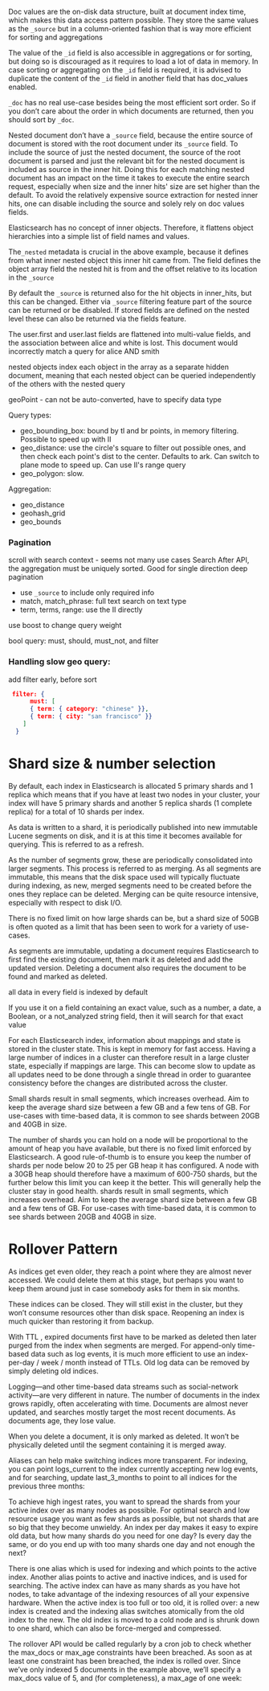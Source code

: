 
Doc values are the on-disk data structure, built at document index time, which makes this data access pattern possible. They store the same values as the `_source` but in a column-oriented fashion that is way more efficient for sorting and aggregations

The value of the `_id` field is also accessible in aggregations or for sorting, but doing so is discouraged as it requires to load a lot of data in memory. In case sorting or aggregating on the `_id` field is required, it is advised to duplicate the content of the `_id` field in another field that has doc_values enabled.

`_doc` has no real use-case besides being the most efficient sort order. So if you don’t care about the order in which documents are returned, then you should sort by `_doc`.

Nested document don’t have a `_source` field, because the entire source of document is stored with the root document under its `_source` field. To include the source of just the nested document, the source of the root document is parsed and just the relevant bit for the nested document is included as source in the inner hit. Doing this for each matching nested document has an impact on the time it takes to execute the entire search request, especially when size and the inner hits' size are set higher than the default. To avoid the relatively expensive source extraction for nested inner hits, one can disable including the source and solely rely on doc values fields. 

Elasticsearch has no concept of inner objects. Therefore, it flattens object hierarchies into a simple list of field names and values.

The`_nested` metadata is crucial in the above example, because it defines from what inner nested object this inner hit came from. The field defines the object array field the nested hit is from and the offset relative to its location in the `_source`

By default the `_source` is returned also for the hit objects in inner_hits, but this can be changed. Either via `_source` filtering feature part of the source can be returned or be disabled. If stored fields are defined on the nested level these can also be returned via the fields feature.

The user.first and user.last fields are flattened into multi-value fields, and the association between alice and white is lost. This document would incorrectly match a query for alice AND smith

nested objects index each object in the array as a separate hidden document, meaning that each nested object can be queried independently of the others with the nested query

geoPoint - can not be auto-converted, have to specify data type

Query types: 
* geo_bounding_box: bound by tl and br points, in memory filtering. Possible to speed up with II
* geo_distance: use the circle's square to filter out possible ones, and then check each point's dist to the center. Defaults to ark. Can switch to plane mode to speed up. Can use II's range query
* geo_polygon: slow.

Aggregation: 
* geo_distance
* geohash_grid
* geo_bounds

### Pagination

scroll with search context - seems not many use cases
Search After API, the aggregation must be uniquely sorted. Good for single direction deep pagination

* use `_source` to include only required info
* match, match_phrase: full text search on text type
* term, terms, range: use the II directly

use boost to change query weight

bool query: must, should, must_not, and filter


### Handling slow geo query:
add filter early, before sort

```json
 filter: {
	  must: [
      { term: { category: "chinese" }},
      { term: { city: "san francisco" }}
    ]
  }
```



# Shard size & number selection 
By default, each index in Elasticsearch is allocated 5 primary shards and 1 replica which means that if you have at least two nodes in your cluster, your index will have 5 primary shards and another 5 replica shards (1 complete replica) for a total of 10 shards per index.

As data is written to a shard, it is periodically published into new immutable Lucene segments on disk, and it is at this time it becomes available for querying. This is referred to as a refresh.

As the number of segments grow, these are periodically consolidated into larger segments. This process is referred to as merging. As all segments are immutable, this means that the disk space used will typically fluctuate during indexing, as new, merged segments need to be created before the ones they replace can be deleted. Merging can be quite resource intensive, especially with respect to disk I/O.

There is no fixed limit on how large shards can be, but a shard size of 50GB is often quoted as a limit that has been seen to work for a variety of use-cases.

As segments are immutable, updating a document requires Elasticsearch to first find the existing document, then mark it as deleted and add the updated version. Deleting a document also requires the document to be found and marked as deleted.

all data in every field is indexed by default

If you use it on a field containing an exact value, such as a number, a date, a Boolean, or a not_analyzed string field, then it will search for that exact value

For each Elasticsearch index, information about mappings and state is stored in the cluster state. This is kept in memory for fast access. Having a large number of indices in a cluster can therefore result in a large cluster state, especially if mappings are large. This can become slow to update as all updates need to be done through a single thread in order to guarantee consistency before the changes are distributed across the cluster.

Small shards result in small segments, which increases overhead. Aim to keep the average shard size between a few GB and a few tens of GB. For use-cases with time-based data, it is common to see shards between 20GB and 40GB in size.

The number of shards you can hold on a node will be proportional to the amount of heap you have available, but there is no fixed limit enforced by Elasticsearch. A good rule-of-thumb is to ensure you keep the number of shards per node below 20 to 25 per GB heap it has configured. A node with a 30GB heap should therefore have a maximum of 600-750 shards, but the further below this limit you can keep it the better. This will generally help the cluster stay in good health. shards result in small segments, which increases overhead. Aim to keep the average shard size between a few GB and a few tens of GB. For use-cases with time-based data, it is common to see shards between 20GB and 40GB in size.

# Rollover Pattern
As indices get even older, they reach a point where they are almost never accessed. We could delete them at this stage, but perhaps you want to keep them around just in case somebody asks for them in six months.

These indices can be closed. They will still exist in the cluster, but they won’t consume resources other than disk space. Reopening an index is much quicker than restoring it from backup.

With TTL , expired documents first have to be marked as deleted then later purged from the index when segments are merged. For append-only time-based data such as log events, it is much more efficient to use an index-per-day / week / month instead of TTLs. Old log data can be removed by simply deleting old indices.

Logging—and other time-based data streams such as social-network activity—are very different in nature. The number of documents in the index grows rapidly, often accelerating with time. Documents are almost never updated, and searches mostly target the most recent documents. As documents age, they lose value.

When you delete a document, it is only marked as deleted. It won’t be physically deleted until the segment containing it is merged away.

Aliases can help make switching indices more transparent. For indexing, you can point logs_current to the index currently accepting new log events, and for searching, update last_3_months to point to all indices for the previous three months:

To achieve high ingest rates, you want to spread the shards from your active index over as many nodes as possible.
For optimal search and low resource usage you want as few shards as possible, but not shards that are so big that they become unwieldy.
An index per day makes it easy to expire old data, but how many shards do you need for one day?
Is every day the same, or do you end up with too many shards one day and not enough the next?

There is one alias which is used for indexing and which points to the active index.
Another alias points to active and inactive indices, and is used for searching.
The active index can have as many shards as you have hot nodes, to take advantage of the indexing resources of all your expensive hardware.
When the active index is too full or too old, it is rolled over: a new index is created and the indexing alias switches atomically from the old index to the new.
The old index is moved to a cold node and is shrunk down to one shard, which can also be force-merged and compressed.

The rollover API would be called regularly by a cron job to check whether the max_docs or max_age constraints have been breached. As soon as at least one constraint has been breached, the index is rolled over. Since we’ve only indexed 5 documents in the example above, we’ll specify a max_docs value of 5, and (for completeness), a max_age of one week:

